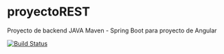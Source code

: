 # proyectoREST
Proyecto de backend JAVA Maven - Spring Boot para proyecto de Angular

[![Build Status](https://travis-ci.org/vsanchezrod/proyectoREST.svg?branch=master)](https://travis-ci.org/vsanchezrod/proyectoREST)

